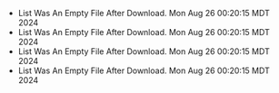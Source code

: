 *  List Was An Empty File After Download. Mon Aug 26 00:20:15 MDT 2024
*  List Was An Empty File After Download. Mon Aug 26 00:20:15 MDT 2024
*  List Was An Empty File After Download. Mon Aug 26 00:20:15 MDT 2024
*  List Was An Empty File After Download. Mon Aug 26 00:20:15 MDT 2024
